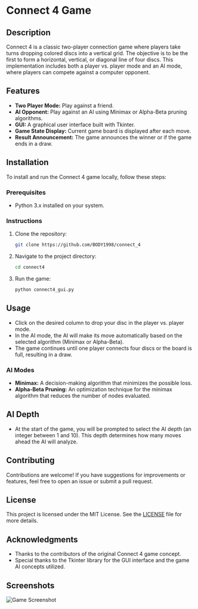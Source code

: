 # Connect 4 Game

## Description
Connect 4 is a classic two-player connection game where players take turns dropping colored discs into a vertical grid. The objective is to be the first to form a horizontal, vertical, or diagonal line of four discs. This implementation includes both a player vs. player mode and an AI mode, where players can compete against a computer opponent.

## Features
- **Two Player Mode:** Play against a friend.
- **AI Opponent:** Play against an AI using Minimax or Alpha-Beta pruning algorithms.
- **GUI:** A graphical user interface built with Tkinter.
- **Game State Display:** Current game board is displayed after each move.
- **Result Announcement:** The game announces the winner or if the game ends in a draw.

## Installation
To install and run the Connect 4 game locally, follow these steps:

### Prerequisites
- Python 3.x installed on your system.

### Instructions
1. Clone the repository:
   ```bash
   git clone https://github.com/BODY1998/connect_4
   ```
2. Navigate to the project directory:
   ```bash
   cd connect4
   ```
3. Run the game:
   ```bash
   python connect4_gui.py
   ```

## Usage
- Click on the desired column to drop your disc in the player vs. player mode.
- In the AI mode, the AI will make its move automatically based on the selected algorithm (Minimax or Alpha-Beta).
- The game continues until one player connects four discs or the board is full, resulting in a draw.

### AI Modes
- **Minimax:** A decision-making algorithm that minimizes the possible loss.
- **Alpha-Beta Pruning:** An optimization technique for the minimax algorithm that reduces the number of nodes evaluated.

## AI Depth
- At the start of the game, you will be prompted to select the AI depth (an integer between 1 and 10). This depth determines how many moves ahead the AI will analyze.

## Contributing
Contributions are welcome! If you have suggestions for improvements or features, feel free to open an issue or submit a pull request.

## License
This project is licensed under the MIT License. See the [LICENSE](LICENSE) file for more details.

## Acknowledgments
- Thanks to the contributors of the original Connect 4 game concept.
- Special thanks to the Tkinter library for the GUI interface and the game AI concepts utilized.

## Screenshots
![Game Screenshot](screenshot.png)  <!-- Replace with a valid path to an image -->
